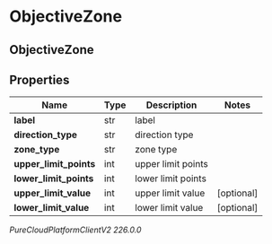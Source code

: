 # ObjectiveZone

## ObjectiveZone

## Properties

|Name | Type | Description | Notes|
|------------ | ------------- | ------------- | -------------|
| **label** | str | label | |
| **direction_type** | str | direction type | |
| **zone_type** | str | zone type | |
| **upper_limit_points** | int | upper limit points | |
| **lower_limit_points** | int | lower limit points | |
| **upper_limit_value** | int | upper limit value | [optional] |
| **lower_limit_value** | int | lower limit value | [optional] |



_PureCloudPlatformClientV2 226.0.0_
